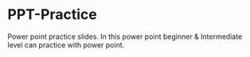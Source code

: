 # PPT-Practice
Power point practice slides.
In this power point beginner & Intermediate level can practice with power point.
